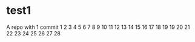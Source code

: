 # test1
A repo with 1 commit
1
2
3
4
5
6
7
8
9
10
11
12
13
14
15
16
17
18
19
19
20
21
22
23
24
25
26
27
28
